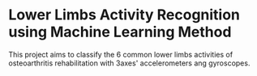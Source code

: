 # Lower Limbs Activity Recognition using Machine Learning Method

This project aims to classify the 6 common lower limbs activities of osteoarthritis rehabilitation with 3axes' accelerometers ang gyroscopes. 
